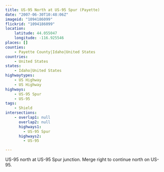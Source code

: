 ```yaml
---
title: US-95 North at US-95 Spur (Payette)
date: "2007-06-30T10:48:06Z"
imageid: "1094186099"
flickrid: "1094186099"
location:
    latitude: 44.055047
    longitude: -116.925546
places: []
counties:
    - Payette County|Idaho|United States
countries:
    - United States
states:
    - Idaho|United States
highwaytypes:
    - US Highway
    - US Highway
highways:
    - US-95 Spur
    - US-95
tags:
    - Shield
intersections:
    - overlap1: null
      overlap2: null
      highways1:
        - US-95 Spur
      highways2:
        - US-95

---
```

US-95 north at US-95 Spur junction.  Merge right to continue north on US-95.